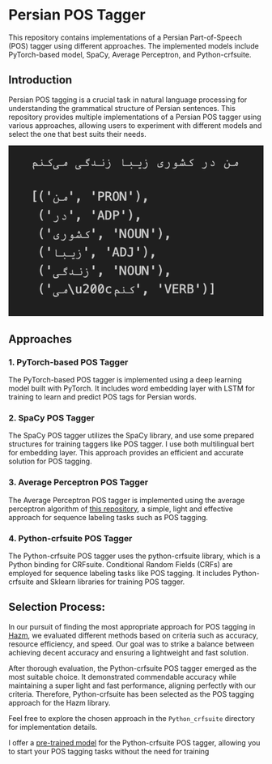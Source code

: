 # Persian POS Tagger

This repository contains implementations of a Persian Part-of-Speech (POS) tagger using different approaches. The implemented models include PyTorch-based model, SpaCy, Average Perceptron, and Python-crfsuite.

## Introduction

Persian POS tagging is a crucial task in natural language processing for understanding the grammatical structure of Persian sentences. This repository provides multiple implementations of a Persian POS tagger using various approaches, allowing users to experiment with different models and select the one that best suits their needs.

![sample output of POS Tagger](pos_tagger.png)

## Approaches

### 1. PyTorch-based POS Tagger

The PyTorch-based POS tagger is implemented using a deep learning model built with PyTorch. It includes word embedding layer with LSTM for training to learn and predict POS tags for Persian words.

### 2. SpaCy POS Tagger

The SpaCy POS tagger utilizes the SpaCy library, and use some prepared structures for training taggers like POS tagger. I use both multilingual bert for embedding layer. This approach provides an efficient and accurate solution for POS tagging.

### 3. Average Perceptron POS Tagger

The Average Perceptron POS tagger is implemented using the average perceptron algorithm of [this repository](https://github.com/sloria/textblob-aptagger/tree/master), a simple, light and effective approach for sequence labeling tasks such as POS tagging.

### 4. Python-crfsuite POS Tagger

The Python-crfsuite POS tagger uses the python-crfsuite library, which is a Python binding for CRFsuite. Conditional Random Fields (CRFs) are employed for sequence labeling tasks like POS tagging. It includes Python-crfsuite and Sklearn libraries for training POS tagger. 

## Selection Process:

In our pursuit of finding the most appropriate approach for POS tagging in [Hazm](https://github.com/roshan-research/hazm), we evaluated different methods based on criteria such as accuracy, resource efficiency, and speed. Our goal was to strike a balance between achieving decent accuracy and ensuring a lightweight and fast solution.

After thorough evaluation, the Python-crfsuite POS tagger emerged as the most suitable choice. It demonstrated commendable accuracy while maintaining a super light and fast performance, aligning perfectly with our criteria. Therefore, Python-crfsuite has been selected as the POS tagging approach for the Hazm library.

Feel free to explore the chosen approach in the `Python_crfsuite` directory for implementation details.

I offer a [pre-trained model](https://drive.google.com/file/d/1Q3JK4NVUC2t5QT63aDiVrCRBV225E_B3/view?usp=sharing) for the Python-crfsuite POS tagger, allowing you to start your POS tagging tasks without the need for training
